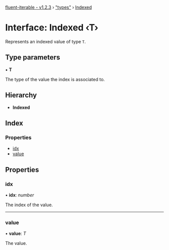 [fluent-iterable - v1.2.3](../README.md) › ["types"](../modules/_types_.md) › [Indexed](_types_.indexed.md)

# Interface: Indexed ‹**T**›

Represents an indexed value of type `T`.

## Type parameters

▪ **T**

The type of the value the index is associated to.

## Hierarchy

* **Indexed**

## Index

### Properties

* [idx](_types_.indexed.md#idx)
* [value](_types_.indexed.md#value)

## Properties

###  idx

• **idx**: *number*

The index of the value.

___

###  value

• **value**: *T*

The value.
